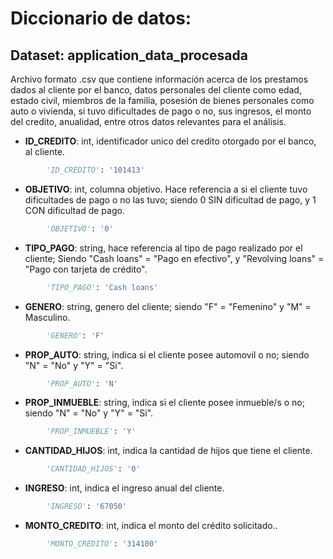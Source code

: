# Diccionario de datos:

## Dataset: application_data_procesada

Archivo formato .csv que contiene información acerca de los prestamos dados al cliente por el banco, datos personales del cliente como edad, estado civil, miembros de la familia, posesión de bienes personales como auto o vivienda, si tuvo dificultades de pago o no, sus ingresos, el monto del credito, anualidad, entre otros datos relevantes para el análisis.

* **ID_CREDITO**: int, identificador unico del credito otorgado por el banco, al cliente.

```python
        'ID_CREDITO': '101413'
```

* **OBJETIVO**: int, columna objetivo. Hace referencia a si el cliente tuvo dificultades de pago o no las tuvo; siendo 0 SIN dificultad de pago, y 1 CON dificultad de pago.

```python
        'OBJETIVO': '0'
```

* **TIPO_PAGO**: string, hace referencia al tipo de pago realizado por el cliente; Siendo "Cash loans" = "Pago en efectivo", y "Revolving loans" = "Pago con tarjeta de crédito". 

```python
        'TIPO_PAGO': 'Cash loans'
```

* **GENERO**: string, genero del cliente; siendo "F" = "Femenino" y "M" = Masculino.

```python
        'GENERO': 'F'
```

* **PROP_AUTO**: string, indica si el cliente posee automovil o no; siendo "N" = "No" y "Y" = "Si".

```python
        'PROP_AUTO': 'N'
```

* **PROP_INMUEBLE**: string, indica si el cliente posee inmueble/s o no; siendo "N" = "No" y "Y" = "Si".

```python
        'PROP_INMUEBLE': 'Y'
```

* **CANTIDAD_HIJOS**: int, indica la cantidad de hijos que tiene el cliente.

```python
        'CANTIDAD_HIJOS': '0'
```

* **INGRESO**: int, indica el ingreso anual del cliente.

```python
        'INGRESO': '67050'
```

* **MONTO_CREDITO**: int, indica el monto del crédito solicitado..

```python
        'MONTO_CREDITO': '314100'
```